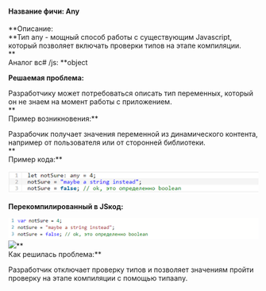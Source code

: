 #### **Название фичи: Any**

**Описание:        
**Тип any - мощный способ работы с существующим Javascript, который позволяет включать проверки типов на этапе компиляции.  
**  
Аналог вc\# /js: **object

**Решаемая проблема:**

Разработчику может потребоваться описать тип переменных, который он не знаем на момент работы с приложением.  
**  
Пример возникновения:**

Разрабочик получает значения переменной из динамического контента, например от пользователя или от сторонней библиотеки.  
**  
Пример кода:**

![](/assets/import6.png)

**Перекомпилированный в JSкод:**

![](/assets/import3.png)![](file:///C:\Users\MPCHEL~1\AppData\Local\Temp\msohtmlclip1\01\clip_image004.jpg)**  
Как решилась проблема:**

Разработчик отключает проверку типов и позволяет значениям пройти проверку на этапе компиляции с помощью типаany.


